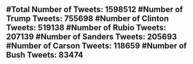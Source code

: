 #Total Number of Tweets: 1598512 
#Number of Trump Tweets: 755698
#Number of Clinton Tweets: 519138
#Number of Rubio Tweets: 207139
#Number of Sanders Tweets: 205693
#Number of Carson Tweets: 118659
#Number of Bush Tweets: 83474
---
